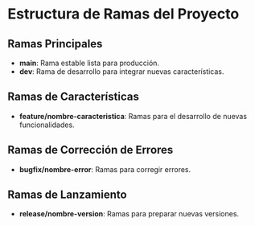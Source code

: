 # Estructura de Ramas del Proyecto

## Ramas Principales

- **main**: Rama estable lista para producción.
- **dev**: Rama de desarrollo para integrar nuevas características.

## Ramas de Características

- **feature/nombre-caracteristica**: Ramas para el desarrollo de nuevas funcionalidades.

## Ramas de Corrección de Errores

- **bugfix/nombre-error**: Ramas para corregir errores.

## Ramas de Lanzamiento

- **release/nombre-version**: Ramas para preparar nuevas versiones.
